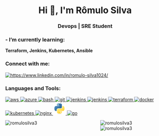 <h1 align="center">Hi 👋, I'm Rômulo Silva</h1>
<h3 align="center">Devops | SRE Student</h3>

<h3> - I’m currently learning: </h3> 

**Terraform, Jenkins, Kubernetes, Ansible**

<h3 align="left">Connect with me: </h3> 
  
<p>
  
<a href="https://linkedin.com/in/https://www.linkedin.com/in/romulo-silva1024/" target="blank"><img align="center" src="https://img.shields.io/badge/-LinkedIn-%230077B5?style=for-the-badge&logo=linkedin&logoColor=white" alt="https://www.linkedin.com/in/romulo-silva1024/" /></a>

</p>


<h3 align="left">Languages and Tools: </h3>

<p> 

<a href="https://aws.amazon.com" target="_blank" rel="noreferrer"> <img src="https://www.vectorlogo.zone/logos/amazon_aws/amazon_aws-icon.svg" alt="aws" width="40" height="40"/> </a> <a href="https://azure.microsoft.com/en-in/" target="_blank" rel="noreferrer"> <img src="https://www.vectorlogo.zone/logos/microsoft_azure/microsoft_azure-icon.svg" alt="azure" width="40" height="40"/> </a> <a href="https://www.gnu.org/software/bash/" target="_blank" rel="noreferrer"> <img src="https://www.vectorlogo.zone/logos/gnu_bash/gnu_bash-icon.svg" alt="bash" width="40" height="40"/> </a> <a href="https://git-scm.com/" target="_blank" rel="noreferrer"> <img src="https://www.vectorlogo.zone/logos/git-scm/git-scm-icon.svg" alt="git" width="40" height="40"/> </a> <a href="https://www.jenkins.io" target="_blank" rel="noreferrer"> <img src="https://www.vectorlogo.zone/logos/jenkins/jenkins-icon.svg" alt="jenkins" width="40" height="40"/> </a> <a href="https://www.ansible.com/" target="_blank" rel="noreferrer"> <img src="https://www.vectorlogo.zone/logos/ansible/ansible-icon.svg" alt="jenkins" width="40" height="40"/> </a> <a href="https://www.terraform.io" target="_blank" rel="noreferrer"> <img src="https://www.vectorlogo.zone/logos/terraformio/terraformio-icon.svg" alt="terraform" width="40" height="40"/> </a> <a href="https://www.docker.com/" target="_blank" rel="noreferrer"> <img src="https://www.vectorlogo.zone/logos/docker/docker-official.svg" alt="docker" width="40" height="40"/> </a> <a href="https://kubernetes.io" target="_blank" rel="noreferrer"> <img src="https://www.vectorlogo.zone/logos/kubernetes/kubernetes-icon.svg" alt="kubernetes" width="40" height="40"/> </a> <a href="https://www.nginx.com" target="_blank" rel="noreferrer"> <img src="https://www.vectorlogo.zone/logos/nginx/nginx-ar21.svg" alt="nginx" width="80" height="40"/> </a> <a href="https://www.python.org" target="_blank" rel="noreferrer"> <img src="https://raw.githubusercontent.com/devicons/devicon/master/icons/python/python-original.svg" alt="python" width="40" height="40"/> </a> <a href="https://golang.org" target="_blank" rel="noreferrer"> <img src="https://www.vectorlogo.zone/logos/golang/golang-official.svg" alt="go" width="60" height="40"/> </a> 
  
</p>

<p>

<img align="left" src="https://github-readme-stats.vercel.app/api/top-langs?username=romulosilva3&show_icons=true&locale=en&layout=compact" alt="romulosilva3" width="300" height="150" /> <img src="https://github-readme-stats.vercel.app/api?username=romulosilva3&show_icons=true&locale=en" alt="romulosilva3" width="300" height="150" /> &nbsp; <img src="https://github-readme-streak-stats.herokuapp.com/?user=romulosilva3&" alt="romulosilva3" width="300" height="150" /> 

</p>




